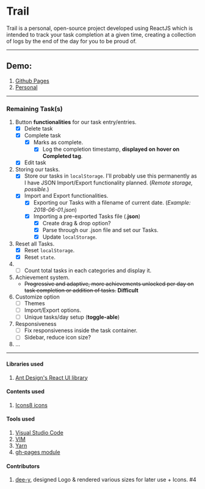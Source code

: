 # Trail
Trail is a personal, open-source project developed using ReactJS which is intended to track your task completion at a given time, creating a collection of logs by the end of the day for you to be proud of.

---
## Demo:
1. [Github Pages](https://intern0t.github.io/Trail/)
2. [Personal](https://trail.prashant.me/)
---

### Remaining Task(s)
1. Button **functionalities** for our task entry/entries.
    * [x] Delete task
    * [x] Complete task
        * [x] Marks as complete.
            * [x] Log the completion timestamp, **displayed on hover on Completed tag**.
    * [x] Edit task
2. Storing our tasks.
    * [x] Store our tasks in `localStorage`. I'll probably use this permanently as I have JSON Import/Export functionality planned. (*Remote storage, possible.*)
    * [x] Import and Export functionalities.
        * [x] Exporting our Tasks with a filename of current date. (*Example: 2018-06-01.json*)
        * [x] Importing a pre-exported Tasks file (.**json**)
            * [x] Create drag & drop option?
            * [x] Parse through our <Tasks>.json file and set our Tasks.
            * [x] Update `localStorage`.
3. Reset all Tasks.
    * [x] Reset `localStorage`.
    * [x] Reset `state`. 
4. * [ ] Count total tasks in each categories and display it.
5. Achievement system.
    * ~~Progressive and adaptive, more achievements unlocked per day on task completion or addition of tasks.~~ **Difficult**
6. Customize option
    * [ ] Themes
    * [ ] Import/Export options.
    * [ ] Unique tasks/day setup (**toggle-able**)
7. Responsiveness
    * [ ] Fix responsiveness inside the task container.
    * [ ] Sidebar, reduce icon size?
8. ...

***

#### Libraries used
1. [Ant Design's ](http://ant.design/) [React UI library](http://ant.design/docs/react/introduce)

#### Contents used
1. [Icons8 icons](https://icons8.com/)

#### Tools used
1. [Visual Studio Code](https://code.visualstudio.com/)
2. [VIM](https://en.wikipedia.org/wiki/Vim_(text_editor))
3. [Yarn](https://yarnpkg.com/en/)
4. [gh-pages module](https://www.npmjs.com/package/gh-pages)

#### Contributors
1. [dee-y](https://github.com/dee-y), designed Logo & rendered various sizes for later use + Icons. #4